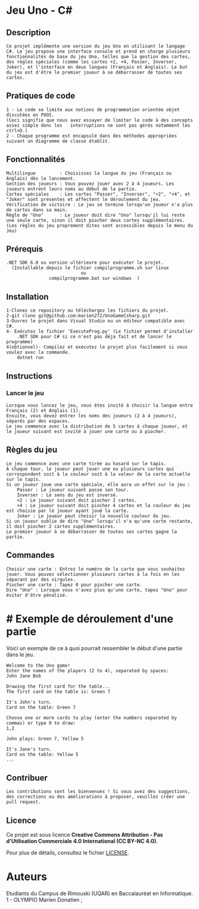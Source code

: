 # Jeu Uno - C#

## Description

    Ce projet implémente une version du jeu Uno en utilisant le langage C#. Le jeu propose une interface console et prend en charge plusieurs fonctionnalités de base du jeu Uno, telles que la gestion des cartes, des règles spéciales (comme les cartes +2, +4, Passer, Inverser, Joker), et l'interface en deux langues (Français et Anglais). Le but du jeu est d'être le premier joueur à se débarrasser de toutes ses cartes.

## Pratiques de code

    1 - Le code se limite aux notions de programmation orientée objet discutées en POOI.
    (Ceci signifie que nous avez essayer de limiter le code à des concepts assez simple donc les   interruptions ne sont pas gérés notamment les ctrl+D.)
    2 - Chaque programme est encapsulé dans des méthodes appropriées suivant un diagramme de classe établit.

## Fonctionnalités

    Multilingue         : Choisissez la langue du jeu (Français ou Anglais) dès le lancement.
    Gestion des joueurs : Vous pouvez jouer avec 2 à 4 joueurs. Les joueurs entrent leurs noms au début de la partie.
    Cartes spéciales    : Les cartes "Passer", "Inverser", "+2", "+4", et "Joker" sont présentes et affectent le déroulement du jeu.
    Vérification de victoire : Le jeu se termine lorsqu'un joueur n'a plus de cartes dans sa main.
    Règle de "Uno"      : Le joueur doit dire "Uno" lorsqu'il lui reste une seule carte, sinon il doit piocher deux cartes supplémentaires. 
    (Les règles du jeu proprement dites sont accessibles depuis le menu du Jeu)

## Prérequis

    .NET SDK 6.0 ou version ultérieure pour exécuter le projet.
      (Installable depuis le fichier compilprogramme.sh sur linux
                                ou
                    compilprogramme.bat sur windows  )

## Installation

    1-Clonez ce repository ou téléchargez les fichiers du projet.
    2-git clone git@github.com:marien272/UnoGameCsharp.git
    3-Ouvrez le projet dans Visual Studio ou un éditeur compatible avec C#.
    4- Exécutez le fichier 'ExecuteProg.py' (Le fichier permet d'installer
        .NET SDK pour C# si ce n'est pas déja fait et de lancer le programme)
    4(obtionnel)- Compilez et exécutez le projet plus facilement si vous voulez avec la commande.
        dotnet run


## Instructions
 ### Lancer le jeu

    Lorsque vous lancez le jeu, vous êtes invité à choisir la langue entre Français (2) et Anglais (1).
    Ensuite, vous devez entrer les noms des joueurs (2 à 4 joueurs), séparés par des espaces.
    Le jeu commence avec la distribution de 5 cartes à chaque joueur, et le joueur suivant est invité à jouer une carte ou à piocher. 

## Règles du jeu

    Le jeu commence avec une carte tirée au hasard sur le tapis.
    À chaque tour, le joueur peut jouer une ou plusieurs cartes qui correspondent soit à la couleur soit à la valeur de la carte actuelle sur le tapis.
    Si un joueur joue une carte spéciale, elle aura un effet sur le jeu :
        Passer : Le joueur suivant passe son tour.
        Inverser : Le sens du jeu est inversé.
        +2 : Le joueur suivant doit piocher 2 cartes.
        +4 : Le joueur suivant doit piocher 4 cartes et la couleur du jeu est choisie par le joueur ayant joué la carte.
        Joker : Le joueur peut choisir la nouvelle couleur du jeu. 
    Si un joueur oublie de dire "Uno" lorsqu'il n'a qu'une carte restante, il doit piocher 2 cartes supplémentaires.
    Le premier joueur à se débarrasser de toutes ses cartes gagne la partie. 

## Commandes

    Choisir une carte : Entrez le numéro de la carte que vous souhaitez jouer. Vous pouvez sélectionner plusieurs cartes à la fois en les séparant par des virgules.
    Piocher une carte : Tapez 0 pour piocher une carte.
    Dire "Uno" : Lorsque vous n'avez plus qu'une carte, tapez "Uno" pour éviter d'être pénalisé. 

# # Exemple de déroulement d'une partie

Voici un exemple de ce à quoi pourrait ressembler le début d'une partie dans le jeu.

    Welcome to the Uno game!
    Enter the names of the players (2 to 4), separated by spaces:
    John Jane Bob

    Drawing the first card for the table...
    The first card on the table is: Green 7

    It's John's turn.
    Card on the table: Green 7

    Choose one or more cards to play (enter the numbers separated by commas) or type 0 to draw:
    1,2

    John plays: Green 7, Yellow 5

    It's Jane's turn.
    Card on the table: Yellow 5
    ...

## Contribuer

    Les contributions sont les bienvenues ! Si vous avez des suggestions, des corrections ou des améliorations à proposer, veuillez créer une pull request.

## Licence
   Ce projet est sous licence **Creative Commons Attribution - Pas d'Utilisation Commerciale 4.0 International (CC BY-NC 4.0)**.

Pour plus de détails, consultez le fichier [LICENSE](./LICENSE).

# Auteurs
Etudiants du Campus de Rimouski (UQAR) en Baccalauréat en Informatique.
    1 - OLYMPIO Marien Donatien ;

